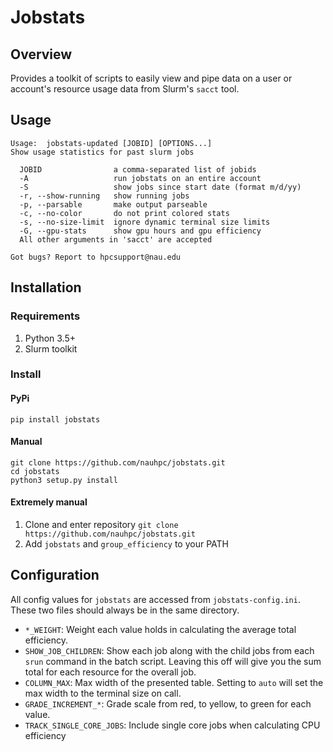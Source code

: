 # Jobstats

## Overview 
Provides a toolkit of scripts to easily view and pipe data on a user or account's resource usage data from Slurm's `sacct` tool.

## Usage
```
Usage:  jobstats-updated [JOBID] [OPTIONS...]
Show usage statistics for past slurm jobs

  JOBID                a comma-separated list of jobids
  -A                   run jobstats on an entire account
  -S                   show jobs since start date (format m/d/yy)
  -r, --show-running   show running jobs
  -p, --parsable       make output parseable
  -c, --no-color       do not print colored stats
  -s, --no-size-limit  ignore dynamic terminal size limits
  -G, --gpu-stats      show gpu hours and gpu efficiency
  All other arguments in 'sacct' are accepted

Got bugs? Report to hpcsupport@nau.edu
```

## Installation

### Requirements
1. Python 3.5+ 
2. Slurm toolkit

### Install

#### PyPi
```
pip install jobstats
```

#### Manual
```
git clone https://github.com/nauhpc/jobstats.git
cd jobstats
python3 setup.py install
```

#### Extremely manual
1. Clone and enter repository `git clone https://github.com/nauhpc/jobstats.git`
2. Add `jobstats` and `group_efficiency` to your PATH

## Configuration
All config values for `jobstats` are accessed from `jobstats-config.ini`. These two files should always be in the same directory.

* `*_WEIGHT`: Weight each value holds in calculating the average total efficiency.
* `SHOW_JOB_CHILDREN`: Show each job along with the child jobs from each `srun` command in the batch script. Leaving this off will give you the sum total for each resource for the overall job.
* `COLUMN_MAX`: Max width of the presented table. Setting to `auto` will set the max width to the terminal size on call.
* `GRADE_INCREMENT_*`: Grade scale from red, to yellow, to green for each value.
* `TRACK_SINGLE_CORE_JOBS`: Include single core jobs when calculating CPU efficiency
